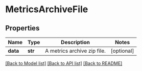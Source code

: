 # MetricsArchiveFile

## Properties
Name | Type | Description | Notes
------------ | ------------- | ------------- | -------------
**data** | **str** | A metrics archive zip file. | [optional] 

[[Back to Model list]](../README.md#documentation-for-models) [[Back to API list]](../README.md#documentation-for-api-endpoints) [[Back to README]](../README.md)



